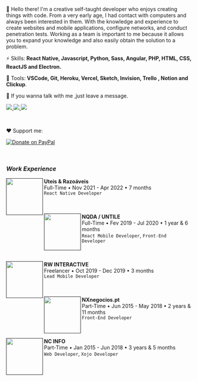 <p align="left"> 
👋 Hello there!
I'm a creative self-taught developer who enjoys creating things with code.
From a very early age, I had contact with computers and always been interested in them.
With the knowledge and experience to create websites and mobile applications, configure networks, and conduct penetration tests.
Working as a team is important to me because it allows you to expand your knowledge and also easily obtain the solution to a problem.
</p>

<p align="left">
  ⚡  Skills: <strong>React Native, Javascript, Python, Sass, Angular, PHP, HTML, CSS, ReactJS and Electron.</strong>
</p>

<p align="left">
  🧰 Tools: <strong>VSCode, Git, Heroku, Vercel, Sketch, Invision, Trello , Notion and Clickup</strong>.
</p>

<p align="left">
  💌 If you wanna talk with me ,just leave a message.
</p>

<p align="left">
  <a href="https://www.instagram.com/pdrlmfr/" alt="Instagram">
    <img src="https://img.shields.io/badge/-Instagram-1C1C1C?style=for-the-badge&logo=Instagram&logoColor=yellow
&link=https://www.instagram.com/pdrlmfr"/>
  </a>
  
  <a href="https://www.linkedin.com/in/pdrlmfr" alt="Linkedin">
    <img src="https://img.shields.io/badge/-Linkedin-1C1C1C?style=for-the-badge&logo=Linkedin&logoColor=yellow
&link=https://www.linkedin.com/in/pdrlmfr"/>
  </a>

  <a href="https://www.twitter.com/pdrlmfr" alt="Twitter">
    <img src="https://img.shields.io/badge/-Twitter-1C1C1C?style=for-the-badge&logo=twitter&logoColor=yellow
&link=https://www.twitter.com/pdrlmfr"/>
  </a>
</p>
<br/>

<p>

❤️ Support me:

[![Donate on PayPal](https://img.shields.io/badge/--paypal?label=PayPal&logo=PayPal&style=social)](https://www.paypal.me/pedrolmfr)

</p>

<br/>

### _Work Experience_

[<img align="left" height="100px" width="100px" src="https://media-exp1.licdn.com/dms/image/C4E0BAQH4oWxQIXR-Vw/company-logo_100_100/0/1529052075238?e=1650499200&v=beta&t=1i6eQ-SqhwHRCvQb5M9W6zPh81UGYun6-wnAAQE3KX4"/>]()

**Uteis & Razoáveis** \
 Full-Time • Nov 2021 - Apr 2022 • 7 months \
 `React Native Developer`\
<br/><br/>

[<img align="left" height="100px" width="100px" src="https://media-exp1.licdn.com/dms/image/C4D0BAQGFLR8Xpbjyjg/company-logo_100_100/0/1614274273853?e=1650499200&v=beta&t=QzzqCEKmBWPaxNwEK5HgxEgj0MnCSyOWocSxfFJ6SZs"/>]()

**NQDA / UNTILE** \
 Full-Time • Fev 2019 - Jul 2020 • 1 year & 6 months \
 `React Mobile Developer`, `Front-End Developer`\
<br/><br/>

[<img align="left" height="100px" width="100px" src="https://media-exp1.licdn.com/dms/image/C4E0BAQGcxVyJR4ffoA/company-logo_100_100/0/1616143813926?e=1650499200&v=beta&t=UbQ9DpaNzzDFuQONQ7JYKzTtAzJ1v1q5PQVejjm18Pc"/>]()

**RW INTERACTIVE** \
 Freelancer • Oct 2019 - Dec 2019 • 3 months \
 `Lead Mobile Developer`\
<br/><br/>

[<img align="left" height="100px" width="100px" src="https://media-exp1.licdn.com/dms/image/C5603AQGhL5unacyJ6Q/profile-displayphoto-shrink_200_200/0/1517486609416?e=1654128000&v=beta&t=PhxVZ1SkPeYlj6OipK30duyLfWcI1KF7fG5R4UOnt-0"/>]()

**NXnegocios.pt** \
 Part-Time • Jun 2015 - May 2018 • 2 years & 11 months \
 `Front-End Developer`\
<br/><br/>

[<img align="left" height="100px" width="100px" src="https://ncinfo.com.pt/images/img0038.png"/>]()

**NC INFO** \
 Part-Time • Jan 2015 - Jun 2018 • 3 years & 5 months \
 `Web Developer`, `Xojo Developer`\
<br/><br/>
